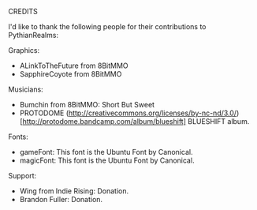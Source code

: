 CREDITS

I'd like to thank the following people for their contributions to PythianRealms:

Graphics:

- ALinkToTheFuture from 8BitMMO
- SapphireCoyote from 8BitMMO

Musicians:

- Bumchin from 8BitMMO: Short But Sweet
- PROTODOME (http://creativecommons.org/licenses/by-nc-nd/3.0/) [http://protodome.bandcamp.com/album/blueshift] BLUESHIFT album.

Fonts:

- gameFont: This font is the Ubuntu Font by Canonical.
- magicFont: This font is the Ubuntu Font by Canonical.

Support:

- Wing from Indie Rising: Donation.
- Brandon Fuller: Donation.